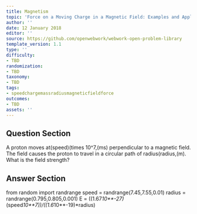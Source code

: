 ```yaml
---
title: Magnetism
topic: 'Force on a Moving Charge in a Magnetic Field: Examples and Applications'
author: ''
date: 12 January 2018
editor: ''
source: https://github.com/openwebwork/webwork-open-problem-library
template_version: 1.1
type: ''
difficulty:
- TBD
randomization:
- TBD
taxonomy:
- TBD
tags:
- speedchargemassradiusmagneticfieldforce
outcomes:
- TBD
assets: ''
---
```


## Question Section 

A proton moves at(speed)(times 10^7,(ms) perpendicular to a magnetic field. The field causes the proton to travel in a circular path of radius(radius,(m). What is the field strength?



## Answer Section

from random import randrange
speed = randrange(7.45,7.55,0.01)
radius = randrange(0.795,0.805,0.001)
E = ((1.67*10**-27)*(speed*10**7))/((1.6*10**-19)*radius)